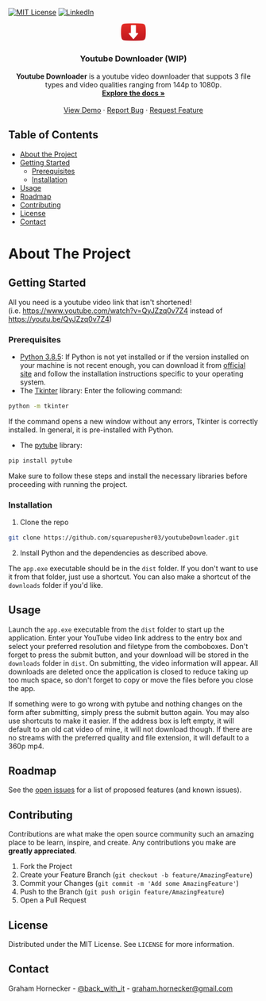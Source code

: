 <!-- PROJECT SHIELDS -->
<!--
*** I'm using markdown "reference style" links for readability.
*** Reference links are enclosed in brackets [ ] instead of parentheses ( ).
*** See the bottom of this document for the declaration of the reference variables
*** for contributors-url, forks-url, etc. This is an optional, concise syntax you may use.
*** https://www.markdownguide.org/basic-syntax/#reference-style-links
-->
[![MIT License](https://img.shields.io/pypi/l/mi)](https://github.com/squarepusher03/youtubeDownloader/blob/main/LICENSE)
[![LinkedIn](https://img.shields.io/badge/-LinkedIn-black.svg?style=flat&logo=linkedin&colorB=555)](https://linkedin.com/in/graham-hornecker)

<!-- PROJECT LOGO -->
<p align="center">
  <img src="https://github.com/squarepusher03/youtubeDownloader/blob/master/youtubeDownloader/imgs/logo.png?raw=true" height=10% width=10%/>

  <h3 align="center">Youtube Downloader (WIP)</h3>

  <p align="center">
    <strong>Youtube Downloader</strong> is a youtube video downloader 
    that suppots 3 file types and video qualities ranging from 144p to 1080p.
    <br />
    <a href="https://github.com/squarepusher03/youtubeDownloader"><strong>Explore the docs »</strong></a>
    <br />
    <br />
    <a href="https://github.com/squarepusher03/youtubeDownloader">View Demo</a>
    ·
    <a href="https://github.com/squarepusher03/youtubeDownloader/issues">Report Bug</a>
    ·
    <a href="https://github.com/squarepusher03/youtubeDownloader/issues">Request Feature</a>
  </p>

<!-- TABLE OF CONTENTS -->
## Table of Contents

* [About the Project](#about-the-project)
* [Getting Started](#getting-started)
  * [Prerequisites](#prerequisites)
  * [Installation](#installation)
* [Usage](#usage)
* [Roadmap](#roadmap)
* [Contributing](#contributing)
* [License](#license)
* [Contact](#contact)



<!-- ABOUT THE PROJECT -->
# About The Project

<!-- GETTING STARTED -->
## Getting Started

All you need is a youtube video link that isn't shortened! <br />(i.e. https://www.youtube.com/watch?v=QyJZzq0v7Z4 instead of https://youtu.be/QyJZzq0v7Z4)

### Prerequisites

* [Python 3.8.5](https://www.python.org/downloads/release/python-385/):
If Python is not yet installed or if the version installed on your machine is not recent enough, you can download it from [official site](https://www.python.org/downloads/release/python-385/) and follow the installation instructions specific to your operating system.
* The [Tkinter](https://tkdocs.com/tutorial/install.html) library:
Enter the following command:
```sh
python -m tkinter
```
If the command opens a new window without any errors, Tkinter is correctly installed. In general, it is pre-installed with Python.
* The [pytube](https://pypi.org/project/pytube/) library:
```sh
pip install pytube
```
Make sure to follow these steps and install the necessary libraries before proceeding with running the project.

### Installation

1. Clone the repo
```sh
git clone https://github.com/squarepusher03/youtubeDownloader.git
```
2. Install Python and the dependencies as described above.

The `app.exe` executable should be in the `dist` folder. 
If you don't want to use it from that folder, just use a shortcut. 
You can also make a shortcut of the `downloads` folder if you'd like.

<!-- USAGE EXAMPLES -->
## Usage

Launch the `app.exe` executable from the `dist` folder to start up the application.
Enter your YouTube video link address to the entry box and select your preferred resolution and 
filetype from the comboboxes. Don't forget to press the submit button, and your download will be
stored in the `downloads` folder in `dist`. On submitting, the video information will appear.
All downloads are deleted once the application is closed to reduce taking up too much space,
so don't forget to copy or move the files before you close the app.

If something were to go wrong with pytube and nothing changes on the form after submitting, simply press
the submit button again. You may also use shortcuts to make it easier. If the address box is left empty, 
it will default to an old cat video of mine, it will not download though. If there are no streams with the
preferred quality and file extension, it will default to a 360p mp4.

<!-- ROADMAP -->
## Roadmap

See the [open issues](https://github.com/squarepusher03/youtubeDownloader/issues) for a list of proposed features (and known issues).



<!-- CONTRIBUTING -->
## Contributing

Contributions are what make the open source community such an amazing place to be learn, inspire, and create. Any contributions you make are **greatly appreciated**.

1. Fork the Project
2. Create your Feature Branch (`git checkout -b feature/AmazingFeature`)
3. Commit your Changes (`git commit -m 'Add some AmazingFeature'`)
4. Push to the Branch (`git push origin feature/AmazingFeature`)
5. Open a Pull Request



<!-- LICENSE -->
## License

Distributed under the MIT License. See `LICENSE` for more information.

<!-- CONTACT -->
## Contact

Graham Hornecker - [@back_with_it](https://instagram.com/back_with_it) - [graham.hornecker@gmail.com](mailto:graham.hornecker@gmail.com?subject=[GitHub])

